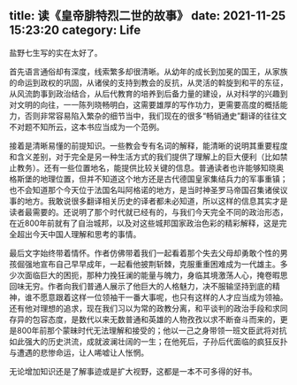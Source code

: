 title: 读《皇帝腓特烈二世的故事》
date: 2021-11-25 15:23:20
category: Life
---

盐野七生写的实在太好了。

首先语言通俗却有深度，线索繁多却很清晰。从幼年的成长到加冕的国王，从家族的命运到政权的巩固，从诸侯的支持到教会的反抗，从灵活的斡旋到和平的东征，从风流韵事到政治结合，从后代教育的培养到后备力量的建设，从对科学的兴趣到对文明的向往，一一陈列晓畅明白，这需要雄厚的写作功力，更需要高度的概括能力，否则非常容易陷入繁杂的细节当中，我们现在的很多“畅销通史”翻译的往往文不对题不知所云，这本书应当成为一个范例。

接着是清晰易懂的前提知识。一些教会专有名词的解释，能清晰的说明其重要程度和含义差别，对于完全是另一种生活方式的我们提供了理解上的巨大便利（比如禁止教务）。还有一些位置地名，能提供比较关键的信息。普通读者也许能够知晓奥格斯堡的地理位置，但并不知道这个地方还是古代德国皇家集结兵力的军事重镇；也不会知道那个今天位于法国名叫阿格诺的地方，是当时神圣罗马帝国召集诸侯议事的地方。我敢说很多翻译相关历史的译者都未必知道，所以这样的信息其实才是读者最需要的。还说明了那个时代就已经有的，与我们今天完全不同的政治形态，在近800年前就有了自治城邦，以及对这些城邦国家政治色彩的精彩解释，这是完全超出今天中国人理解和思考的事情。

最后文字始终带着情怀。作者仿佛带着我们一起看着那个失去父母却勇敢个性的男孩倔强地宣布自己早早成年，一起看他披荆斩棘，克服重重困难成为一代雄主。多少次面临巨大的困扼，那种力挽狂澜的能量与魄力，身临其境激荡人心，掩卷暇思回味无穷。作者向我们普通人展示了他巨大的人格魅力，决不服输坚持到底的精神，谁不愿意跟着这样一位领袖干一番大事呢，也只有这样的人才应当成为领袖。还有他对理想的追求，现在我们习以为常的政教分离，和平谈判的政治手段和求同存异的包容态度，是数代以来无数普通和英雄的人物孜孜以求不断奋斗而来的，更是800年前那个蒙昧时代无法理解和接受的；他以一己之身带领一班文臣武将对抗如此强大的历史洪流，成就波澜壮阔的一生；在他死后，子孙后代面临的疯狂反扑与遭遇的悲惨命运，让人唏嘘让人怅惘。

无论增加知识还是了解事迹或是扩大视野，这都是一本不可多得的好书。

